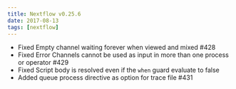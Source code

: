 ```yaml
---
title: Nextflow v0.25.6
date: 2017-08-13
tags: [nextflow]
---
```


- Fixed Empty channel waiting forever when viewed and mixed #428
- Fixed Error Channels cannot be used as input in more than one process or operator #429
- Fixed Script body is resolved even if the `when` guard evaluate to false
- Added queue process directive as option for trace file #431
